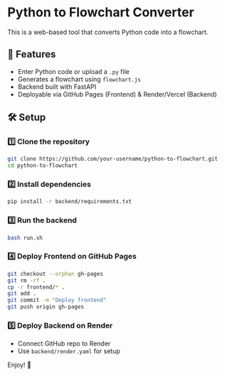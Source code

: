 # Python to Flowchart Converter

This is a web-based tool that converts Python code into a flowchart.

## 🚀 Features
- Enter Python code or upload a `.py` file
- Generates a flowchart using `flowchart.js`
- Backend built with FastAPI
- Deployable via GitHub Pages (Frontend) & Render/Vercel (Backend)

## 🛠 Setup

### 1️⃣ Clone the repository
```sh
git clone https://github.com/your-username/python-to-flowchart.git
cd python-to-flowchart
```

### 2️⃣ Install dependencies
```sh
pip install -r backend/requirements.txt
```

### 3️⃣ Run the backend
```sh
bash run.sh
```

### 4️⃣ Deploy Frontend on GitHub Pages
```sh
git checkout --orphan gh-pages
git rm -rf .
cp -r frontend/* .
git add .
git commit -m "Deploy frontend"
git push origin gh-pages
```

### 5️⃣ Deploy Backend on Render
- Connect GitHub repo to Render  
- Use `backend/render.yaml` for setup

Enjoy! 🚀
